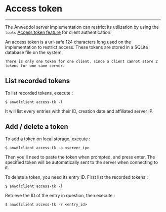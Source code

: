 # Access token

----

The Anweddol server implementation can restrict its utilization by using the `tools` [Access token feature](../technical_specifications/tools/access_token.html) for client authentication.

An access token is a url-safe 124 characters long used on the implementation to restrict access.
These tokens are stored in a SQLite database file on the system.

```{note}
There is only one token for one client, since a client cannot store 2 tokens for one same server.
```

## List recorded tokens

To list recorded tokens, execute :

```
$ anwdlclient access-tk -l
```

It will list every entries with their ID, creation date and affiliated server IP.

## Add / delete a token

To add a token on local storage, execute : 

```
$ anwdlclient access-tk -a <server_ip>
```

Then you'll need to paste the token when prompted, and press enter.
The specified token will be automatically sent to the server when connecting to it.

To delete a token, you need its entry ID.
First list the recorded tokens : 

```
$ anwdlclient access-tk -l
```

Retrieve the ID of the entry in question, then execute : 

```
$ anwdlclient access-tk -r <entry_id>
```

